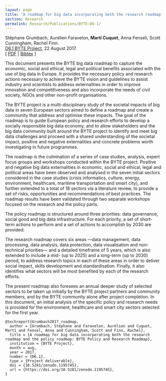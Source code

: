 ```yaml
---
layout: page
title: "A roadmap for big data incorporating both the research roadmap and the policy roadmap: BYTE Policy and Research Roadmap"
section: Research
permalink: Research/Publications/BYTE-D6-1/
---
```


Stéphane Grumbach, Aurélien Faravelon, **Martí Cuquet**, Anna Fenseli, Scott Cunningham, Rachel Finn.  
[D6.1 BYTE Project](https://doi.org/10.5281/zenodo.1195745), 22 August 2017.  
[ [PDF](BYTE-D6-1.pdf)
| [Bibtex](BYTE-D6-1.bib) ]

This document presents the BYTE big data roadmap to capture the economic,
social and ethical, legal and political benefits associated with the use of
big data in Europe. It provides the necessary policy and research actions
necessary to achieve the BYTE vision and guidelines to assist industry and
scientists to address externalities in order to improve innovation and
competitiveness and also incorporate the needs of civil society, NGOs and
other non-profit organisations.

The BYTE project is a multi-disciplinary study of the societal impacts of big
data in seven European sectors aimed to define a roadmap and create a
community that address and optimise these impacts.
The goal of the roadmap is to guide European policy and research efforts to
develop a socially responsible big data economy, and to allow stakeholders and
the big data community built around the BYTE project to identify and meet big
data challenges and proceed with a shared understanding of the societal
impact, positive and negative externalities and concrete problems worth
investigating in future programmes.

The roadmap is the culmination of a series of case studies, analysis, expert
focus groups and workshops conducted within the BYTE project. Positive and
negative big data externalities in economic, social and ethical, legal and
political areas have been observed and analysed in the seven initial sectors
considered in the case studies (crisis informatics, culture, energy,
environment, healthcare, maritime transportation and smart city), and further
extended to a total of 18 sectors via a literature review, to provide a set of
risks, opportunities and recommendations of best practices. The roadmap
results have been validated through two separate workshops focused on the
research and the policy parts.

The policy roadmap is structured around three priorities: data governance,
social good and big data infrastructure. For each priority, a set of
short-term actions to perform and a set of actions to accomplish by 2030 are
provided.

The research roadmap covers six areas —data management, data processing, data
analysis, data protection, data visualisation and non-technical priorities—
and a detailed timeframe of 5 years, which is also extended to include a mid-
(up to 2025) and a long-term (up to 2030) period, to address research topics
in each of these areas in order to deliver social impact, skills development
and standardisation. Finally, it also identifies what sectors will be most
benefited by each of the research efforts.

The present roadmap also foresees an annual deeper study of selected sectors
to be taken up initially by the BYTE project partners and community members,
and by the BYTE community alone after project completion. In this document, an
initial analysis of the specific policy and research needs is provided for the
environment, healthcare and smart city sectors selected for the first year.

~~~
@techreport{Grumbach2017_roadmap,
  author = {Grumbach, Stéphane and Faravelon, Aurélien and Cuquet, Martí and Fensel, Anna and Cunningham, Scott and Finn, Rachel},
  title = {A roadmap for big data incorporating both the research roadmap and the policy roadmap: BYTE Policy and Research Roadmap},
  institution = {BYTE Project},
  month = aug,
  year = 2017,
  number = {D6.1},
  type = {Project deliverable},
  doi = {10.5281/zenodo.1195745},
  url = {https://doi.org/10.5281/zenodo.1195745},
}
~~~

